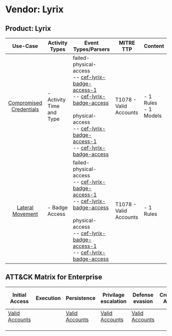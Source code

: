 Vendor: Lyrix
=============
Product: Lyrix
--------------
|                                 Use-Case                                  | Activity Types            | Event Types/Parsers                                                                                                                                                                                                                                                                                                                                                                                         | MITRE TTP                  | Content                   |
|:-------------------------------------------------------------------------:| ------------------------- | ----------------------------------------------------------------------------------------------------------------------------------------------------------------------------------------------------------------------------------------------------------------------------------------------------------------------------------------------------------------------------------------------------------- | -------------------------- | ------------------------- |
| [Compromised Credentials](../UseCases/usecase_compromised_credentials.md) | - Activity Time  and Type |  failed-physical-access<br> -- [cef-lyrix-badge-access-1](../Parsers/parserContent_cef-lyrix-badge-access-1.md)<br> -- [cef-lyrix-badge-access](../Parsers/parserContent_cef-lyrix-badge-access.md)<br><br> physical-access<br> -- [cef-lyrix-badge-access-1](../Parsers/parserContent_cef-lyrix-badge-access-1.md)<br> -- [cef-lyrix-badge-access](../Parsers/parserContent_cef-lyrix-badge-access.md)<br> | T1078 - Valid Accounts<br> |  - 1 Rules<br> - 1 Models |
|        [Lateral Movement](../UseCases/usecase_lateral_movement.md)        | - Badge Access            |  failed-physical-access<br> -- [cef-lyrix-badge-access-1](../Parsers/parserContent_cef-lyrix-badge-access-1.md)<br> -- [cef-lyrix-badge-access](../Parsers/parserContent_cef-lyrix-badge-access.md)<br><br> physical-access<br> -- [cef-lyrix-badge-access-1](../Parsers/parserContent_cef-lyrix-badge-access-1.md)<br> -- [cef-lyrix-badge-access](../Parsers/parserContent_cef-lyrix-badge-access.md)<br> | T1078 - Valid Accounts<br> |  - 1 Rules<br>            |

ATT&CK Matrix for Enterprise
----------------------------
| Initial Access                                                      | Execution | Persistence                                                         | Privilage escalation                                                | Defense evasion                                                     | Credential Access | Discovery | Lateral Movement | Collection | Command and Control | Exfiltration | Impact |
| ------------------------------------------------------------------- | --------- | ------------------------------------------------------------------- | ------------------------------------------------------------------- | ------------------------------------------------------------------- | ----------------- | --------- | ---------------- | ---------- | ------------------- | ------------ | ------ |
| [Valid Accounts](https://attack.mitre.org/techniques/T1078)<br><br> |           | [Valid Accounts](https://attack.mitre.org/techniques/T1078)<br><br> | [Valid Accounts](https://attack.mitre.org/techniques/T1078)<br><br> | [Valid Accounts](https://attack.mitre.org/techniques/T1078)<br><br> |                   |           |                  |            |                     |              |        |